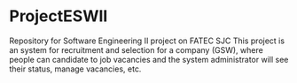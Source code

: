 # ProjectESWII

Repository for Software Engineering II project on FATEC SJC
This project is an system for recruitment and selection for a company (GSW), where people can candidate to job vacancies and the system administrator will see their status, manage vacancies, etc.
